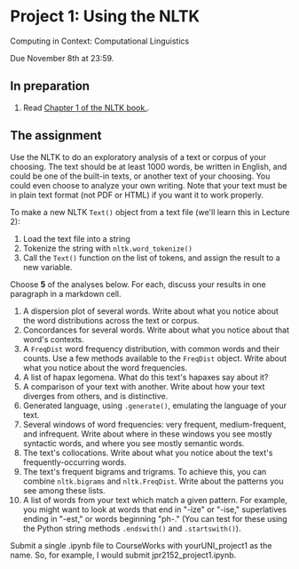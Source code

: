 # Project 1: Using the NLTK

Computing in Context: Computational Linguistics

Due November 8th at 23:59.

## In preparation

1. Read [Chapter 1 of the NLTK book.](http://www.nltk.org/book/ch01.html).

## The assignment

Use the NLTK to do an exploratory analysis of a text or corpus of your choosing. The text should be at least 1000 words, be written in English, and could be one of the built-in texts, or another text of your choosing. You could even choose to analyze your own writing. Note that your text must be in plain text format (not PDF or HTML) if you want it to work properly.

To make a new NLTK `Text()` object from a text file (we'll learn this in Lecture 2): 

1. Load the text file into a string
2. Tokenize the string with `nltk.word_tokenize()`
3. Call the `Text()` function on the list of tokens, and assign the result to a new variable.

Choose **5** of the analyses below. For each, discuss your results in one paragraph in a markdown cell. 

1. A dispersion plot of several words. Write about what you notice about the word distributions across the text or corpus. 
2. Concordances for several words. Write about what you notice about that word's contexts. 
3. A `FreqDist` word frequency distribution, with common words and their counts. Use a few methods available to the `FreqDist` object. Write about what you notice about the word frequencies.
4. A list of hapax legomena. What do this text's hapaxes say about it? 
5. A comparison of your text with another. Write about how your text diverges from others, and is distinctive. 
6. Generated language, using `.generate()`, emulating the language of your text.
7. Several windows of word frequencies: very frequent, medium-frequent, and infrequent. Write about where in these windows you see mostly syntactic words, and where you see mostly semantic words.
8. The text's collocations. Write about what you notice about the text's frequently-occurring words. 
9. The text's frequent bigrams and trigrams. To achieve this, you can combine `nltk.bigrams` and `nltk.FreqDist`. Write about the patterns you see among these lists.
10. A list of words from your text which match a given pattern. For example, you might want to look at words that end in "-ize" or "-ise," superlatives ending in "-est," or words beginning "ph-." (You can test for these using the Python string methods `.endswith()` and `.startswith()`). 

Submit a single .ipynb file to CourseWorks with yourUNI\_project1 as the name. So, for example, I would submit jpr2152\_project1.ipynb.
